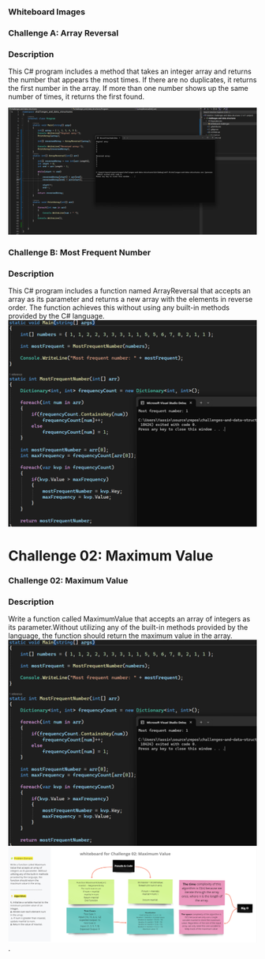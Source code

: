 ### Whiteboard Images

### Challenge A: Array Reversal
### Description 
This C# program includes a method that takes an integer array and returns the number that appears the most times. If there are no duplicates, it returns the first number in the array. If more than one number shows up the same number of times, it returns the first found.

![Array Reversal Whiteboard](./whiteboard-challenges/Array-Reversal.png)

### Challenge B: Most Frequent Number
### Description 
This C# program includes a function named ArrayReversal that accepts an array as its parameter and returns a new array with the elements in reverse order. The function achieves this without using any built-in methods provided by the C# language.
![Most Frequent Number Whiteboard](./whiteboard-challenges/Most-FrequentNumber.png)




# Challenge 02: Maximum Value
### Challenge 02: Maximum Value
### Description 
Write a function called MaximumValue that accepts an array of integers as its parameter.Without utilizing any of the built-in methods provided by the language, the function should return the maximum value in the array.![Most Frequent Number Whiteboard](./whiteboard-challenges/Most-FrequentNumber.png)
![Maximum Value Whiteboard](./whiteboard-challenges/Maximum-Value.png).

